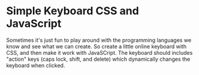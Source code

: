 # Simple Keyboard CSS and JavaScript

Sometimes it's just fun to play around with the programming languages we know and see what we can create. So create a little online keyboard with CSS, and then make it work with JavaSCript. The keyboard should includes "action" keys (caps lock, shift, and delete) which dynamically changes the keyboard when clicked.

